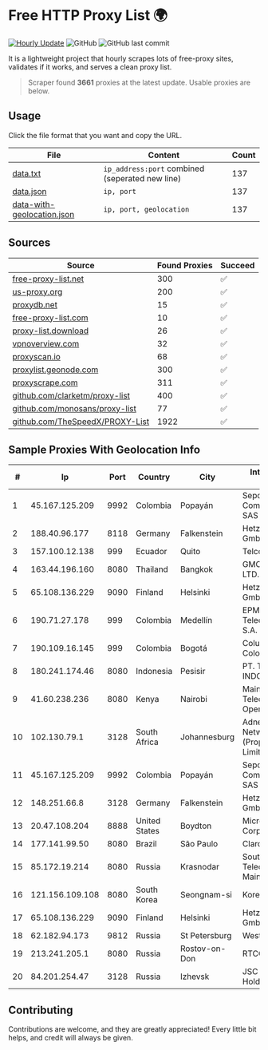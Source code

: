 
# Free HTTP Proxy List 🌍

[![Hourly Update](https://github.com/mertguvencli/http-proxy-list/actions/workflows/main.yml/badge.svg?branch=main)](https://github.com/mertguvencli/http-proxy-list/actions/workflows/main.yml)
![GitHub](https://img.shields.io/github/license/mertguvencli/http-proxy-list)
![GitHub last commit](https://img.shields.io/github/last-commit/mertguvencli/http-proxy-list)

It is a lightweight project that hourly scrapes lots of free-proxy sites, validates if it works, and serves a clean proxy list.


> Scraper found **3661** proxies at the latest update. Usable proxies are below.

## Usage

Click the file format that you want and copy the URL.


|File|Content|Count|
|----|-------|-----|
|[data.txt](https://raw.githubusercontent.com/mertguvencli/http-proxy-list/main/proxy-list/data.txt)|`ip_address:port` combined (seperated new line)|137|
|[data.json](https://raw.githubusercontent.com/mertguvencli/http-proxy-list/main/proxy-list/data.json)|`ip, port`|137|
|[data-with-geolocation.json](https://raw.githubusercontent.com/mertguvencli/http-proxy-list/main/proxy-list/data-with-geolocation.json)|`ip, port, geolocation`|137|

## Sources

|Source|Found Proxies|Succeed|
|------|-------------|-------|
|[free-proxy-list.net](https://free-proxy-list.net)|300|✅|
|[us-proxy.org](https://www.us-proxy.org)|200|✅|
|[proxydb.net](http://proxydb.net)|15|✅|
|[free-proxy-list.com](https://free-proxy-list.com/?page=&port=&type%5B%5D=http&type%5B%5D=https&up_time=0&search=Search)|10|✅|
|[proxy-list.download](https://www.proxy-list.download/HTTP)|26|✅|
|[vpnoverview.com](https://vpnoverview.com/privacy/anonymous-browsing/free-proxy-servers)|32|✅|
|[proxyscan.io](https://www.proxyscan.io)|68|✅|
|[proxylist.geonode.com](https://proxylist.geonode.com/api/proxy-list?limit=300&page=1&sort_by=lastChecked&sort_type=desc&protocols=http,https)|300|✅|
|[proxyscrape.com](https://api.proxyscrape.com/v2/?request=displayproxies&protocol=http&timeout=10000&country=all&ssl=all&anonymity=all)|311|✅|
|[github.com/clarketm/proxy-list](https://raw.githubusercontent.com/clarketm/proxy-list/master/proxy-list-raw.txt)|400|✅|
|[github.com/monosans/proxy-list](https://raw.githubusercontent.com/monosans/proxy-list/main/proxies/http.txt)|77|✅|
|[github.com/TheSpeedX/PROXY-List](https://raw.githubusercontent.com/TheSpeedX/PROXY-List/master/http.txt)|1922|✅|


## Sample Proxies With Geolocation Info

|#|Ip|Port|Country|City|Internet Service Provider|
|-|--|----|-------|----|-------------------------|
|1|45.167.125.209|9992|Colombia|Popayán|Sepcom Comunicaciones SAS|
|2|188.40.96.177|8118|Germany|Falkenstein|Hetzner Online GmbH|
|3|157.100.12.138|999|Ecuador|Quito|Telconet S.A|
|4|163.44.196.160|8080|Thailand|Bangkok|GMO-Z.COM PTE. LTD.|
|5|65.108.136.229|9090|Finland|Helsinki|Hetzner Online GmbH|
|6|190.71.27.178|999|Colombia|Medellín|EPM Telecomunicaciones S.A. E.S.P|
|7|190.109.16.145|999|Colombia|Bogotá|Columbus Networks Colombia|
|8|180.241.174.46|8080|Indonesia|Pesisir|PT. TELKOM INDONESIA|
|9|41.60.238.236|8080|Kenya|Nairobi|Maintainer Liquid Telecommunications Operations Limited|
|10|102.130.79.1|3128|South Africa|Johannesburg|Adnexus Celerity Networks (Proprietary) Limited|
|11|45.167.125.209|9992|Colombia|Popayán|Sepcom Comunicaciones SAS|
|12|148.251.66.8|3128|Germany|Falkenstein|Hetzner Online GmbH|
|13|20.47.108.204|8888|United States|Boydton|Microsoft Corporation|
|14|177.141.99.50|8080|Brazil|São Paulo|Claro S.A.|
|15|85.172.19.214|8080|Russia|Krasnodar|Southen Telecommunication Maintainer|
|16|121.156.109.108|8080|South Korea|Seongnam-si|Korea Telecom|
|17|65.108.136.229|9090|Finland|Helsinki|Hetzner Online GmbH|
|18|62.182.94.173|9812|Russia|St Petersburg|WestCall|
|19|213.241.205.1|8080|Russia|Rostov-on-Don|RTCOMM-YUG|
|20|84.201.254.47|3128|Russia|Izhevsk|JSC "ER-Telecom Holding"|



## Contributing

Contributions are welcome, and they are greatly appreciated! Every
little bit helps, and credit will always be given.


